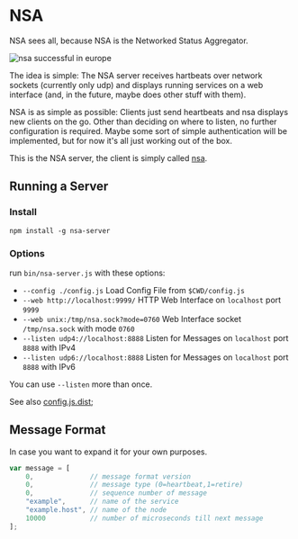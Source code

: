 # NSA

NSA sees all, because NSA is the Networked Status Aggregator.

![nsa successful in europe](assets/images/nsa-promo.jpg)

The idea is simple: The NSA server receives hartbeats over network sockets (currently only udp) and displays running services on a web interface (and, in the future, maybe does other stuff with them).

NSA is as simple as possible: Clients just send heartbeats and nsa displays new clients on the go. Other than deciding on where to listen, no further configuration is required. Maybe some sort of simple authentication will be implemented, but for now it's all just working out of the box. 

This is the NSA server, the client is simply called [nsa](https://www.npmjs.org/package/nsa).

## Running a Server

### Install

````
npm install -g nsa-server
````

### Options

run `bin/nsa-server.js` with these options:

* `--config ./config.js` Load Config File from `$CWD/config.js`
* `--web http://localhost:9999/` HTTP Web Interface on `localhost` port `9999`
* `--web unix:/tmp/nsa.sock?mode=0760` Web Interface socket `/tmp/nsa.sock` with mode `0760`
* `--listen udp4://localhost:8888` Listen for Messages on `localhost` port `8888` with IPv4
* `--listen udp6://localhost:8888` Listen for Messages on `localhost` port `8888` with IPv6

You can use `--listen` more than once.

See also [config.js.dist](config.js.dist);


## Message Format

In case you want to expand it for your own purposes.

```` javascript
var message = [
	0,              // message format version
	0,              // message type (0=heartbeat,1=retire)
	0,              // sequence number of message
	"example",      // name of the service
	"example.host", // name of the node
	10000           // number of microseconds till next message
];
````